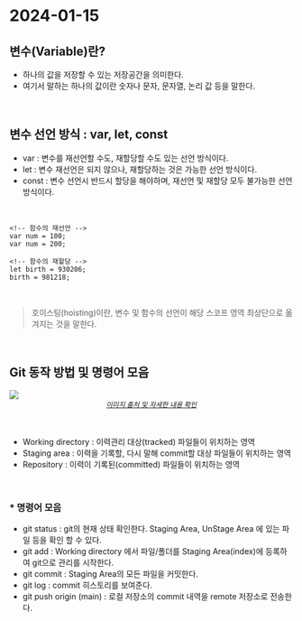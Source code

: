 # 2024-01-15

## 변수(Variable)란?
- 하나의 값을 저장할 수 있는 저장공간을 의미한다.
- 여기서 말하는 하나의 값이란 숫자나 문자, 문자열, 논리 값 등을 말한다.


<br>


## 변수 선언 방식 : var, let, const
- var : 변수를 재선언할 수도, 재할당할 수도 있는 선언 방식이다.
- let : 변수 재선언은 되지 않으나, 재할당하는 것은 가능한 선언 방식이다.
- const : 변수 선언시 반드시 할당을 해야하며, 재선언 및 재할당 모두 불가능한 선언 방식이다.

<br>

```
<!-- 함수의 재선언 -->
var num = 100;
var num = 200;

<!-- 함수의 재할당 -->
let birth = 930206;
birth = 981218;
```

<br>

> 호이스팅(hoisting)이란, 변수 및 함수의 선언이 해당 스코프 영역 최상단으로 옮겨지는 것을 말한다.


<br>


## Git 동작 방법 및 명령어 모음
<img src="https://wikidocs.net/images/page/149672/01.02.01.jpg">
<center><a href="https://wikidocs.net/149672" style="font-style: italic; font-size: 12px">이미지 출처 및 자세한 내용 확인</a></center>
<br>
<br>

- Working directory : 이력관리 대상(tracked) 파일들이 위치하는 영역
- Staging area : 이력을 기록할, 다시 말해 commit할 대상 파일들이 위치하는 영역
- Repository : 이력이 기록된(committed) 파일들이 위치하는 영역

<br>

### * 명령어 모음
- git status : git의 현재 상태 확인한다. Staging Area, UnStage Area 에 있는 파일 등을 확인 할 수 있다.
- git add : Working directory 에서 파일/폴더를 Staging Area(index)에 등록하여 git으로 관리를 시작한다.
- git commit : Staging Area의 모든 파일을 커밋한다.
- git log : commit 히스토리를 보여준다.
- git push origin (main) : 로컬 저장소의 commit 내역을 remote 저장소로 전송한다.